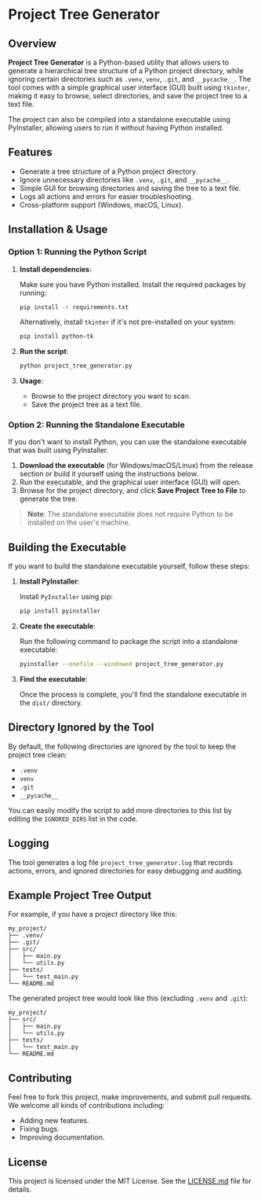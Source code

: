 
# Project Tree Generator

## Overview

**Project Tree Generator** is a Python-based utility that allows users to generate a hierarchical tree structure of a Python project directory, while ignoring certain directories such as `.venv`, `venv`, `.git`, and `__pycache__`. The tool comes with a simple graphical user interface (GUI) built using `tkinter`, making it easy to browse, select directories, and save the project tree to a text file.

The project can also be compiled into a standalone executable using PyInstaller, allowing users to run it without having Python installed.

## Features

- Generate a tree structure of a Python project directory.
- Ignore unnecessary directories like `.venv`, `.git`, and `__pycache__`.
- Simple GUI for browsing directories and saving the tree to a text file.
- Logs all actions and errors for easier troubleshooting.
- Cross-platform support (Windows, macOS, Linux).

## Installation & Usage

### Option 1: Running the Python Script

1. **Install dependencies**:
   
   Make sure you have Python installed. Install the required packages by running:

   ```bash
   pip install -r requirements.txt
   ```

   Alternatively, install `tkinter` if it's not pre-installed on your system:

   ```bash
   pip install python-tk
   ```

2. **Run the script**:

   ```bash
   python project_tree_generator.py
   ```

3. **Usage**:

   - Browse to the project directory you want to scan.
   - Save the project tree as a text file.

### Option 2: Running the Standalone Executable

If you don't want to install Python, you can use the standalone executable that was built using PyInstaller.

1. **Download the executable** (for Windows/macOS/Linux) from the release section or build it yourself using the instructions below.
2. Run the executable, and the graphical user interface (GUI) will open.
3. Browse for the project directory, and click **Save Project Tree to File** to generate the tree.

> **Note**: The standalone executable does not require Python to be installed on the user's machine.

## Building the Executable

If you want to build the standalone executable yourself, follow these steps:

1. **Install PyInstaller**:

   Install `PyInstaller` using pip:

   ```bash
   pip install pyinstaller
   ```

2. **Create the executable**:

   Run the following command to package the script into a standalone executable:

   ```bash
   pyinstaller --onefile --windowed project_tree_generator.py
   ```

3. **Find the executable**:

   Once the process is complete, you'll find the standalone executable in the `dist/` directory.

## Directory Ignored by the Tool

By default, the following directories are ignored by the tool to keep the project tree clean:

- `.venv`
- `venv`
- `.git`
- `__pycache__`

You can easily modify the script to add more directories to this list by editing the `IGNORED_DIRS` list in the code.

## Logging

The tool generates a log file `project_tree_generator.log` that records actions, errors, and ignored directories for easy debugging and auditing.

## Example Project Tree Output

For example, if you have a project directory like this:

```
my_project/
├── .venv/
├── .git/
├── src/
│   ├── main.py
│   └── utils.py
├── tests/
│   └── test_main.py
└── README.md
```

The generated project tree would look like this (excluding `.venv` and `.git`):

```
my_project/
├── src/
│   ├── main.py
│   └── utils.py
├── tests/
│   └── test_main.py
└── README.md
```

## Contributing

Feel free to fork this project, make improvements, and submit pull requests. We welcome all kinds of contributions including:
- Adding new features.
- Fixing bugs.
- Improving documentation.

## License

This project is licensed under the MIT License. See the [LICENSE.md](LICENSE.md) file for details.
